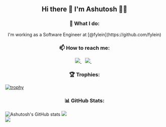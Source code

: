 <h2 align=center>Hi there 👋 I'm Ashutosh 👨‍💻</h2>

<h3 align=center>🔭 What I do: </h3>
<p align=center>
  I'm working as a Software Engineer at [@fylein](https://github.com/fylein)
</p>

<h3 align=center>📫 How to reach me:</h3>

<p align=center>
  <a href="https://www.linkedin.com/in/muleyashutosh/">
    <img src="https://img.shields.io/badge/linkedin-%230077B5.svg?&style=for-the-badge&logo=linkedin&logoColor=white" />
  </a>&nbsp;&nbsp;
  
  <a href="https://x.com/muley_ashu/">
    <img src="https://img.shields.io/badge/X-000000?style=for-the-badge&logo=x&logoColor=white" />
  </a>&nbsp;&nbsp;
</p>

<h3 align=center>🏆 Trophies:</h3>

<p align=center>

  [![trophy](https://github-profile-trophy.vercel.app/?username=muleyashutosh&theme=onedark)](https://github.com/ryo-ma/github-profile-trophy)

</p> 

<h3 align=center>📊 GitHub Stats:</h3>

<p align=center>
  
![Ashutosh's GitHub stats](https://github-readme-stats-sigma-five.vercel.app/api?username=muleyashutosh&theme=dark&show_icons=true&count_private=true&include_all_commits=true)
![](https://github-readme-streak-stats.herokuapp.com/?user=muleyashutosh&theme=dark&hide_border=false)<br/>
![](https://github-readme-stats.vercel.app/api/top-langs/?username=muleyashutosh&theme=dark&hide_border=false&include_all_commits=true&count_private=true&layout=compact)

</p>
